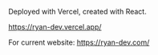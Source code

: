 Deployed with Vercel, created with React. 

https://ryan-dev.vercel.app/

For current website:
 
https://ryan-dev.com/
